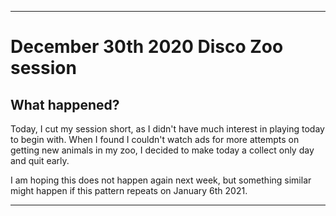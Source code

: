 
***

# December 30th 2020 Disco Zoo session

## What happened?

Today, I cut my session short, as I didn't have much interest in playing today to begin with. When I found I couldn't watch ads for more attempts on getting new animals in my zoo, I decided to make today a collect only day and quit early.

I am hoping this does not happen again next week, but something similar might happen if this pattern repeats on January 6th 2021.

***
